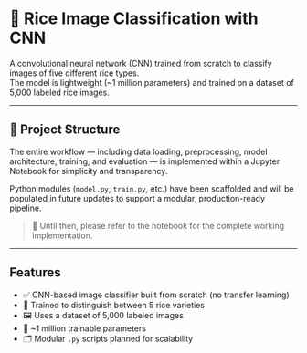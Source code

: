 # 🌾 Rice Image Classification with CNN

A convolutional neural network (CNN) trained from scratch to classify images of five different rice types.  
The model is lightweight (~1 million parameters) and trained on a dataset of 5,000 labeled rice images.

---

## 📁 Project Structure

The entire workflow — including data loading, preprocessing, model architecture, training, and evaluation — is implemented within a Jupyter Notebook for simplicity and transparency.

Python modules (`model.py`, `train.py`, etc.) have been scaffolded and will be populated in future updates to support a modular, production-ready pipeline.

> 🔧 Until then, please refer to the notebook for the complete working implementation.

---

## Features

- ✅ CNN-based image classifier built from scratch (no transfer learning)
- 🌾 Trained to distinguish between 5 rice varieties
- 🖼️ Uses a dataset of 5,000 labeled images
- 🧠 ~1 million trainable parameters
- 🗂️ Modular `.py` scripts planned for scalability
